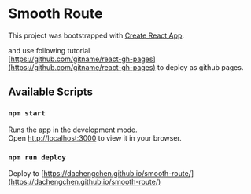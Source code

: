 # Smooth Route

This project was bootstrapped with [Create React App](https://github.com/facebook/create-react-app).

and use following tutorial  
[https://github.com/gitname/react-gh-pages](https://github.com/gitname/react-gh-pages) to deploy as github pages.


## Available Scripts

### `npm start`

Runs the app in the development mode.\
Open [http://localhost:3000](http://localhost:3000) to view it in your browser.

### `npm run deploy`
Deploy to  [https://dachengchen.github.io/smooth-route/](https://dachengchen.github.io/smooth-route/)

